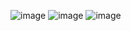 ![image](https://user-images.githubusercontent.com/113888939/215565336-6134cf68-63c6-4bcb-83fe-e34e15bac6ff.png)
![image](https://user-images.githubusercontent.com/113888939/215565380-14ba94c8-0d42-472b-8255-8ef6d5bdaec8.png)
![image](https://user-images.githubusercontent.com/113888939/215565424-6f24e71e-d651-4571-a939-74df57e219f2.png)

